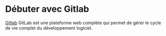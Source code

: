 # Débuter avec Gitlab

[Gitlab](https://gitlab.com/) GitLab est une plateforme web complète qui permet de gérer le cycle de vie complet du développement logiciel.


